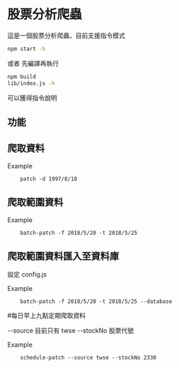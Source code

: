 股票分析爬蟲
===

這是一個股票分析爬蟲，目前支援指令模式

```bash
npm start -h
```
或者
先編譯再執行

```bash
npm build
lib/index.js -h
```

可以獲得指令說明

功能
---

## 爬取資料

Example 
```
    patch -d 1997/8/18
```

## 爬取範圍資料

Example
```
    batch-patch -f 2018/5/20 -t 2018/5/25
```

## 爬取範圍資料匯入至資料庫

設定 config.js

Example
```
    batch-patch -f 2018/5/20 -t 2018/5/25 --database
```

#每日早上九點定期爬取資料

--source 目前只有 twse
--stockNo 股票代號

Example
```
    schedule-patch --source twse --stockNo 2330
```